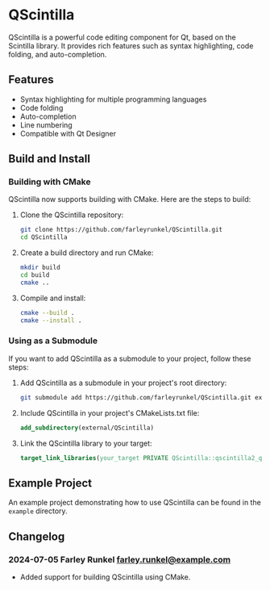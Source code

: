 # QScintilla

QScintilla is a powerful code editing component for Qt, based on the Scintilla library. It provides rich features such as syntax highlighting, code folding, and auto-completion.

## Features

- Syntax highlighting for multiple programming languages
- Code folding
- Auto-completion
- Line numbering
- Compatible with Qt Designer

## Build and Install

### Building with CMake

QScintilla now supports building with CMake. Here are the steps to build:

1. Clone the QScintilla repository:

    ```bash
    git clone https://github.com/farleyrunkel/QScintilla.git
    cd QScintilla
    ```

2. Create a build directory and run CMake:

    ```bash
    mkdir build
    cd build
    cmake ..
    ```

3. Compile and install:

    ```bash
    cmake --build .
    cmake --install .
    ```

### Using as a Submodule

If you want to add QScintilla as a submodule to your project, follow these steps:

1. Add QScintilla as a submodule in your project's root directory:

    ```bash
    git submodule add https://github.com/farleyrunkel/QScintilla.git external/QScintilla
    ```

2. Include QScintilla in your project's CMakeLists.txt file:

    ```cmake
    add_subdirectory(external/QScintilla)
    ```

3. Link the QScintilla library to your target:

    ```cmake
    target_link_libraries(your_target PRIVATE QScintilla::qscintilla2_qt${Qt_VERSION_MAJOR})
    ```

## Example Project

An example project demonstrating how to use QScintilla can be found in the `example` directory.

## Changelog

### 2024-07-05  Farley Runkel  <farley.runkel@example.com>

- Added support for building QScintilla using CMake.

